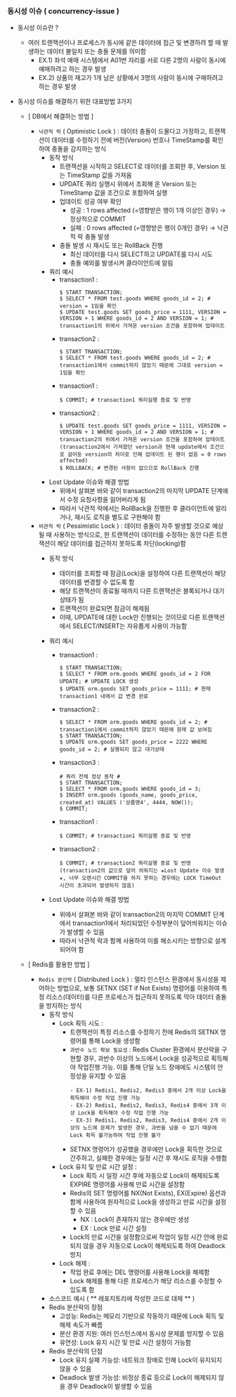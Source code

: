 ### 동시성 이슈 ( concurrency-issue )

- 동시성 이슈란 ?
  - 여러 트랜잭션이나 프로세스가 동시에 같은 데이터에 접근 및 변경하려 할 때 발생하는 데이터 불일치 또는 충돌 문제를 의미함
    - EX.1) 좌석 예매 시스템에서 A01번 자리를 서로 다른 2명의 사람이 동시에 예매하려고 하는 경우 발생
    - EX.2) 상품의 재고가 1개 남은 상황에서 3명의 사람이 동시에 구매하려고 하는 경우 발생


- 동시성 이슈를 해결하기 위한 대표방법 3가지
  - [ DB에서 해결하는 방법 ]
    - `낙관적 락` ( Optimistic Lock ) : 데이터 충돌이 드물다고 가정하고, 트랜잭션이 데이터를 수정하기 전에 버전(Version) 번호나 TimeStamp를 확인하여 충돌을 감지하는 방식
      - 동작 방식
        - 트랜잭션을 시작하고 SELECT로 데이터를 조회한 후, Version 또는 TimeStamp 값을 가져옴
        - UPDATE 쿼리 실행시 위에서 조회해 온 Version 또는 TimeStamp 값을 조건으로 포함하여 실행
        - 업데이트 성공 여부 확인
          - 성공 : 1 rows affected (=영향받은 행이 1개 이상인 경우) → 정상적으로 COMMIT
          - 실패 : 0 rows affected (=영향받은 행이 0개인 경우) → 낙관적 락 충돌 발생
        - 충돌 발생 시 재시도 또는 RollBack 진행
          - 최신 데이터를 다시 SELECT하고 UPDATE를 다시 시도
          - 충돌 예외를 발생시켜 클라이언트에 알림
      - 쿼리 예시
        - transaction1 :
          ~~~
          $ START TRANSACTION;
          $ SELECT * FROM test.goods WHERE goods_id = 2; # version = 1임을 확인
          $ UPDATE test.goods SET goods_price = 1111, VERSION = VERSION + 1 WHERE goods_id = 2 AND VERSION = 1; # transaction1의 위에서 가져온 version 조건을 포함하여 업데이트
          ~~~
        - transaction2 :
          ~~~
          $ START TRANSACTION;
          $ SELECT * FROM test.goods WHERE goods_id = 2; # transaction1에서 commit하지 않았기 때문에 그대로 version = 1임을 확인
          ~~~
        - transaction1 :
          ~~~
          $ COMMIT; # transaction1 쿼리실행 종료 및 반영
          ~~~
        - transaction2 :
          ~~~
          $ UPDATE test.goods SET goods_price = 1111, VERSION = VERSION + 1 WHERE goods_id = 2 AND VERSION = 1; # transaction2의 위에서 가져온 version 조건을 포함하여 업데이트 (transaction2에서 가져왔던 version과 현재 update에서 조건으로 걸어둔 version의 차이로 인해 업데이트 된 행이 없음 = 0 rows affected)
          $ ROLLBACK; # 변경된 사항이 없으므로 RollBack 진행
          ~~~
      - Lost Update 이슈와 해결 방법
        - 위에서 살펴본 바와 같이 transaction2의 마지막 UPDATE 단계에서 수정 요청사항을 잃어버리게 됨
        - 따라서 낙관적 락에서는 RollBack을 진행한 후 클라이언트에 알리거나, 재시도 로직을 별도로 구현해야 함
    - `비관적 락` ( Pessimistic Lock ) : 데이터 충돌이 자주 발생할 것으로 예상될 때 사용하는 방식으로, 한 트랜잭션이 데이터를 수정하는 동안 다른 트랜잭션이 해당 데이터를 접근하지 못하도록 차단(locking)함
      - 동작 방식
        - 데이터를 조회할 때 잠금(Lock)을 설정하여 다른 트랜잭션이 해당 데이터를 변경할 수 없도록 함
        - 해당 트랜잭션이 종료될 때까지 다른 트랜잭션은 블록되거나 대기 상태가 됨
        - 트랜잭션이 완료되면 잠금이 해제됨
        - 이때, UPDATE에 대한 Lock만 진행되는 것이므로 다른 트랜잭션에서 SELECT/INSERT는 자유롭게 사용이 가능함
      - 쿼리 예시
        - transaction1 :
          ~~~
          $ START TRANSACTION;
          $ SELECT * FROM orm.goods WHERE goods_id = 2 FOR UPDATE; # UPDATE LOCK 생성
          $ UPDATE orm.goods SET goods_price = 1111; # 현재 transaction1 내에서 값 변경 완료
          ~~~
        - transaction2 :
          ~~~
          $ SELECT * FROM orm.goods WHERE goods_id = 2; # transaction1에서 commit하지 않았기 때문에 원래 값 보여짐 
          $ START TRANSACTION;
          $ UPDATE orm.goods SET goods_price = 2222 WHERE goods_id = 2; # 실행되지 않고 대기상태
          ~~~
        - transaction3 :
          ~~~
          # 쿼리 전체 정상 동작 #
          $ START TRANSACTION;
          $ SELECT * FROM orm.goods WHERE goods_id = 3;
          $ INSERT orm.goods (goods_name, goods_price, created_at) VALUES ('상품명4', 4444, NOW());
          $ COMMIT;
          ~~~
        - transaction1 :
          ~~~
          $ COMMIT; # transaction1 쿼리실행 종료 및 반영
          ~~~
        - transaction2 :
          ~~~
          $ COMMIT; # transaction2 쿼리실행 종료 및 반영(transaction2의 값으로 덮어 씌워지는 ★Lost Update 이슈 발생★, 너무 오랜시간 COMMIT을 하지 못하는 경우에는 LOCK TimeOut 시간이 초과되어 발생하지 않음)
          ~~~

      - Lost Update 이슈와 해결 방법
        - 위에서 살펴본 바와 같이 transaction2의 마지막 COMMIT 단계에서 transaction1에서 처리되었던 수정부분이 덮어씌워지는 이슈가 발생할 수 있음
        - 따라서 낙관적 락과 함께 사용하여 이를 해소시키는 방향으로 설계되어야 함


  - [ Redis를 활용한 방법 ]
    - `Redis 분산락` ( Distributed Lock ) : 멀티 인스턴스 환경에서 동시성을 제어하는 방법으로, 보통 SETNX (SET if Not Exists) 명령어를 이용하여 특정 리소스(데이터)를 다른 프로세스가 접근하지 못하도록 막아 데이터 충돌을 방지하는 방식
      - 동작 방식
        - Lock 획득 시도 :
          - 트랜잭션이 특정 리소스를 수정하기 전에 Redis의 SETNX 명령어를 통해 Lock을 생성함
          - `과반수 노드 확보 필요성` : Redis Cluster 환경에서 분산락을 구현할 경우, 과반수 이상의 노드에서 Lock을 성공적으로 획득해야 작업진행 가능. 이를 통해 단일 노드 장애에도 시스템의 안정성을 유지할 수 있음
            ~~~
            - EX-1) Redis1, Redis2, Redis3 중에서 2개 이상 Lock을 획득해야 수정 작업 진행 가능
            - EX-2) Redis1, Redis2, Redis3, Redis4 중에서 3개 이상 Lock을 획득해야 수정 작업 진행 가능
            - EX-3) Redis1, Redis2, Redis3, Redis4 중에서 2개 이상의 노드에 문제가 발생한 경우, 과반을 넘을 수 없기 때문에 Lock 획득 불가능하여 작업 진행 불가 
            ~~~
          - SETNX 명령어가 성공했을 경우에만 Lock을 획득한 것으로 간주하고, 실패한 경우에는 일정 시간 후 재시도 로직을 수행함
        - Lock 유지 및 만료 시간 설정 :
          - Lock 획득 시 일정 시간 후에 자동으로 Lock이 해제되도록 EXPIRE 명령어를 사용해 만료 시간을 설정함
          - Redis의 SET 명령어를 NX(Not Exists), EX(Expire) 옵션과 함께 사용하여 원자적으로 Lock을 생성하고 만료 시간을 설정할 수 있음
            - NX : Lock이 존재하지 않는 경우에만 생성
            - EX <ttl> : Lock 만료 시간 설정
          - Lock의 만료 시간을 설정함으로써 작업이 일정 시간 안에 완료되지 않을 경우 자동으로 Lock이 해제되도록 하여 Deadlock 방지 
        - Lock 해제 :
          - 작업 완료 후에는 DEL 명령어를 사용해 Lock을 해제함
          - Lock 해제를 통해 다른 프로세스가 해당 리소스를 수정할 수 있도록 함
      - 소스코드 예시 ( ** 레포지토리에 작성한 코드로 대체 ** )
      - Redis 분산락의 장점
        - 고성능: Redis는 메모리 기반으로 작동하기 때문에 Lock 획득 및 해제 속도가 빠름
        - 분산 환경 지원: 여러 인스턴스에서 동시성 문제를 방지할 수 있음
        - 유연성: Lock 유지 시간 및 만료 시간 설정이 가능함
      - Redis 분산락의 단점
        - Lock 유지 실패 가능성: 네트워크 장애로 인해 Lock이 유지되지 않을 수 있음
        - Deadlock 발생 가능성: 비정상 종료 등으로 Lock이 해제되지 않을 경우 Deadlock이 발생할 수 있음